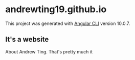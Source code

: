 # andrewting19.github.io

This project was generated with [Angular CLI](https://github.com/angular/angular-cli) version 10.0.7.

## It's a website

About Andrew Ting. That's pretty much it
